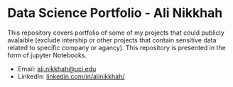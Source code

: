 # Data Science Portfolio - Ali Nikkhah
This repository covers portfolio of some of my projects that could publicly avalaible (exclude intership or other projects that contain sensitive data related to specific company or agancy). This repository is presented in the form of jupyter Notebooks.

- Email: ali.nikkhah@uci.edu
- LinkedIn: [linkedin.com/in/alinikkhah/](https://www.linkedin.com/in/alinikkhah/)
